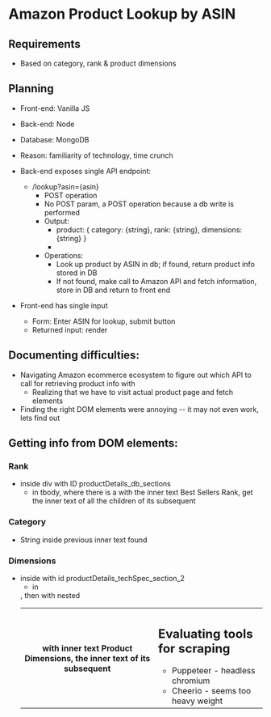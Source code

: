 # Amazon Product Lookup by ASIN

## Requirements
* Based on category, rank & product dimensions

## Planning
* Front-end: Vanilla JS
* Back-end: Node
* Database: MongoDB 
* Reason: familiarity of technology, time crunch

* Back-end exposes single API endpoint: 
  * /lookup?asin={asin}
    * POST operation
    * No POST param, a POST operation because a db write is performed
    * Output: 
      * product: {
        category: {string}, 
        rank: {string}, 
        dimensions: {string}
      } 
      *
    * Operations:
      * Look up product by ASIN in db; if found, return product info stored in DB
      * If not found, make call to Amazon API and fetch information, store in DB and return to front end
* Front-end has single input 
  * Form: Enter ASIN for lookup, submit button 
  * Returned input: render 

## Documenting difficulties:
* Navigating Amazon ecommerce ecosystem to figure out which API to call for retrieving product info with
  * Realizing that we have to visit actual product page and fetch elements
* Finding the right DOM elements were annoying -- it may not even work, lets find out

## Getting info from DOM elements: 

### Rank
* inside div with ID productDetails_db_sections
  * in tbody, <tr> where there is a <th> with the inner text Best Sellers Rank, get the inner text of all the children of its subsequent <td><span></span></td>

### Category
* String inside previous inner text found

### Dimensions
* inside <table> with id productDetails_techSpec_section_2
  * in <tbody>, then <tr> with nested <th> with inner text Product Dimensions, the inner text of its subsequent <td>

## Evaluating tools for scraping 
* Puppeteer - headless chromium
* Cheerio - seems too heavy weight